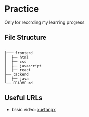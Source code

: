 # Practice
Only for recording my learning progress

## File Structure
    .
    ├─── frontend
    │  ├── html
    │  ├── css
    │  ├── javascript
    │  ├── react
    ├── backend
    │  ├── java
    └── README.md

## Useful URLs
- basic video: [xuetangx](https://www.xuetangx.com/course/THU08091000257/14768617?channel=i.area.learn_title)

